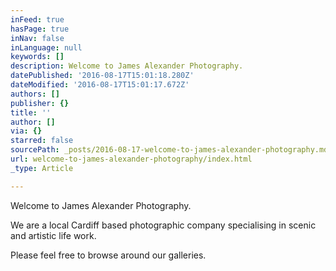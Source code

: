 ```yaml
---
inFeed: true
hasPage: true
inNav: false
inLanguage: null
keywords: []
description: Welcome to James Alexander Photography.
datePublished: '2016-08-17T15:01:18.280Z'
dateModified: '2016-08-17T15:01:17.672Z'
authors: []
publisher: {}
title: ''
author: []
via: {}
starred: false
sourcePath: _posts/2016-08-17-welcome-to-james-alexander-photography.md
url: welcome-to-james-alexander-photography/index.html
_type: Article

---
```

Welcome to James Alexander Photography.

We are a local Cardiff based photographic company specialising in scenic and artistic life work.

Please feel free to browse around our galleries.